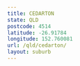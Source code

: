 ```yaml
---
title: CEDARTON
state: QLD
postcode: 4514
latitude: -26.91784
longitude: 152.760081
url: /qld/cedarton/
layout: suburb
---
```

